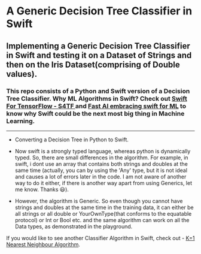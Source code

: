 # A Generic Decision Tree Classifier in Swift

## Implementing a Generic Decision Tree Classifier in Swift and testing it on a Dataset of Strings and then on the Iris Dataset(comprising of Double values).

### This repo consists of a Python and Swift version of a Decision Tree Classifier. Why ML Algorithms in Swift? Check out [Swift For TensorFlow - S4TF ](https://github.com/tensorflow/swift) and [Fast AI embracing swift for ML](https://www.fast.ai/2019/03/06/fastai-swift/) to know why Swift could be the next most big thing in Machine Learning.

- - -
* Converting a Decision Tree in Python to Swift.

* Now swift is a strongly typed language, whereas python is dynamically typed. So, there are small differences in the algorithm. For example, in swift, i dont use an array that contains both strings and doubles at the same time (actually, you can by using the 'Any' type, but it is not ideal and causes a lot of errors later in the code. I am not aware of another way to do it either, if there is another way apart from using Generics, let me know. Thanks 😃).

* However, the algorithm is Generic. So even though you cannot have strings and doubles at the same time in the training data, it can either be all strings or all double or YourOwnType(that conforms to the equatable protocol) or Int or Bool etc. and the same algorithm can work on all the Data types, as demonstrated in the playground.

If you would like to see another Classifier Algorithm in Swift, check out - [K=1 Nearest Neighbour Algorithm](https://github.com/mdsahilak/KNearestNeighbour).
